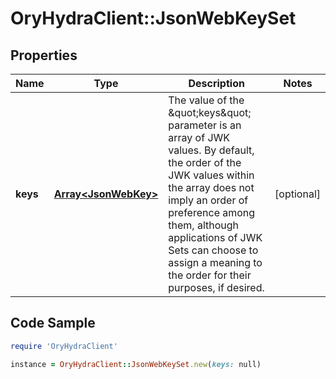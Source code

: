 # OryHydraClient::JsonWebKeySet

## Properties

Name | Type | Description | Notes
------------ | ------------- | ------------- | -------------
**keys** | [**Array&lt;JsonWebKey&gt;**](JsonWebKey.md) | The value of the \&quot;keys\&quot; parameter is an array of JWK values.  By default, the order of the JWK values within the array does not imply an order of preference among them, although applications of JWK Sets can choose to assign a meaning to the order for their purposes, if desired. | [optional] 

## Code Sample

```ruby
require 'OryHydraClient'

instance = OryHydraClient::JsonWebKeySet.new(keys: null)
```


